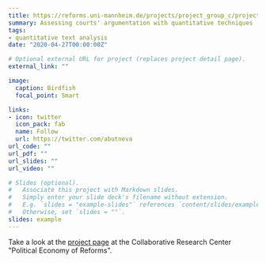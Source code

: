 ```yaml
---
title: https://reforms.uni-mannheim.de/projects/project_group_c/project_c4/
summary: Assessing courts' argumentation with quantitative techniques
tags:
- quantitative text analysis
date: "2020-04-27T00:00:00Z"

# Optional external URL for project (replaces project detail page).
external_link: ""

image:
  caption: Birdfish
  focal_point: Smart

links:
- icon: twitter
  icon_pack: fab
  name: Follow
  url: https://twitter.com/abutneva
url_code: ""
url_pdf: ""
url_slides: ""
url_video: ""

# Slides (optional).
#   Associate this project with Markdown slides.
#   Simply enter your slide deck's filename without extension.
#   E.g. `slides = "example-slides"` references `content/slides/example-slides.md`.
#   Otherwise, set `slides = ""`.
slides: example
---
```



Take a look at the [project page](https://msaeltzer.shinyapps.io/birdfish/) at the Collaborative Research Center "Political Economy of Reforms".
